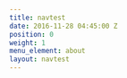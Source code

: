 ```yaml
---
title: navtest
date: 2016-11-28 04:45:00 Z
position: 0
weight: 1
menu_element: about
layout: navtest
---
```


